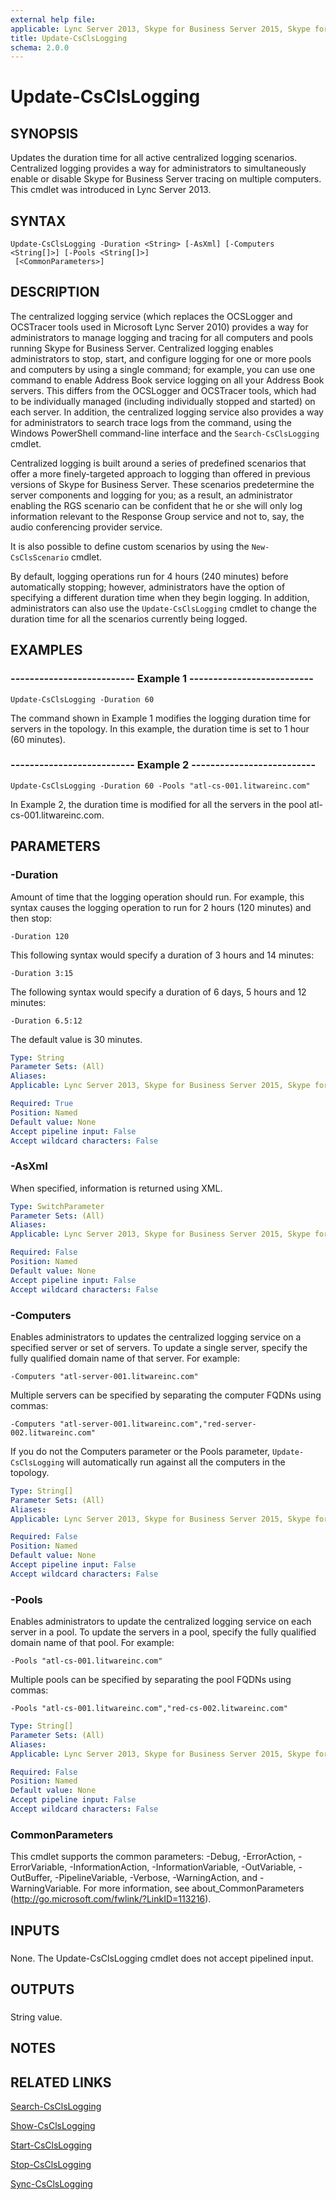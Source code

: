 ```yaml
---
external help file: 
applicable: Lync Server 2013, Skype for Business Server 2015, Skype for Business Server 2019
title: Update-CsClsLogging
schema: 2.0.0
---
```


# Update-CsClsLogging

## SYNOPSIS
Updates the duration time for all active centralized logging scenarios.
Centralized logging provides a way for administrators to simultaneously enable or disable Skype for Business Server tracing on multiple computers.
This cmdlet was introduced in Lync Server 2013.


## SYNTAX

```
Update-CsClsLogging -Duration <String> [-AsXml] [-Computers <String[]>] [-Pools <String[]>]
 [<CommonParameters>]
```

## DESCRIPTION
The centralized logging service (which replaces the OCSLogger and OCSTracer tools used in Microsoft Lync Server 2010) provides a way for administrators to manage logging and tracing for all computers and pools running Skype for Business Server.
Centralized logging enables administrators to stop, start, and configure logging for one or more pools and computers by using a single command; for example, you can use one command to enable Address Book service logging on all your Address Book servers.
This differs from the OCSLogger and OCSTracer tools, which had to be individually managed (including individually stopped and started) on each server.
In addition, the centralized logging service also provides a way for administrators to search trace logs from the command, using the Windows PowerShell command-line interface and the `Search-CsClsLogging` cmdlet.

Centralized logging is built around a series of predefined scenarios that offer a more finely-targeted approach to logging than offered in previous versions of Skype for Business Server.
These scenarios predetermine the server components and logging for you; as a result, an administrator enabling the RGS scenario can be confident that he or she will only log information relevant to the Response Group service and not to, say, the audio conferencing provider service.

It is also possible to define custom scenarios by using the `New-CsClsScenario` cmdlet.

By default, logging operations run for 4 hours (240 minutes) before automatically stopping; however, administrators have the option of specifying a different duration time when they begin logging.
In addition, administrators can also use the `Update-CsClsLogging` cmdlet to change the duration time for all the scenarios currently being logged.



## EXAMPLES

### -------------------------- Example 1 --------------------------
```
Update-CsClsLogging -Duration 60
```

The command shown in Example 1 modifies the logging duration time for servers in the topology.
In this example, the duration time is set to 1 hour (60 minutes).


### -------------------------- Example 2 --------------------------
```
Update-CsClsLogging -Duration 60 -Pools "atl-cs-001.litwareinc.com"
```

In Example 2, the duration time is modified for all the servers in the pool atl-cs-001.litwareinc.com.


## PARAMETERS

### -Duration
Amount of time that the logging operation should run.
For example, this syntax causes the logging operation to run for 2 hours (120 minutes) and then stop:

`-Duration 120`

This following syntax would specify a duration of 3 hours and 14 minutes:

`-Duration 3:15`

The following syntax would specify a duration of 6 days, 5 hours and 12 minutes:

`-Duration 6.5:12`

The default value is 30 minutes.



```yaml
Type: String
Parameter Sets: (All)
Aliases: 
Applicable: Lync Server 2013, Skype for Business Server 2015, Skype for Business Server 2019

Required: True
Position: Named
Default value: None
Accept pipeline input: False
Accept wildcard characters: False
```

### -AsXml
When specified, information is returned using XML.

```yaml
Type: SwitchParameter
Parameter Sets: (All)
Aliases: 
Applicable: Lync Server 2013, Skype for Business Server 2015, Skype for Business Server 2019

Required: False
Position: Named
Default value: None
Accept pipeline input: False
Accept wildcard characters: False
```

### -Computers
Enables administrators to updates the centralized logging service on a specified server or set of servers.
To update a single server, specify the fully qualified domain name of that server.
For example:

`-Computers "atl-server-001.litwareinc.com"`

Multiple servers can be specified by separating the computer FQDNs using commas:

`-Computers "atl-server-001.litwareinc.com","red-server-002.litwareinc.com"`

If you do not the Computers parameter or the Pools parameter, `Update-CsClsLogging` will automatically run against all the computers in the topology.

```yaml
Type: String[]
Parameter Sets: (All)
Aliases: 
Applicable: Lync Server 2013, Skype for Business Server 2015, Skype for Business Server 2019

Required: False
Position: Named
Default value: None
Accept pipeline input: False
Accept wildcard characters: False
```

### -Pools
Enables administrators to update the centralized logging service on each server in a pool.
To update the servers in a pool, specify the fully qualified domain name of that pool.
For example:

`-Pools "atl-cs-001.litwareinc.com"`

Multiple pools can be specified by separating the pool FQDNs using commas:

`-Pools "atl-cs-001.litwareinc.com","red-cs-002.litwareinc.com"`

```yaml
Type: String[]
Parameter Sets: (All)
Aliases: 
Applicable: Lync Server 2013, Skype for Business Server 2015, Skype for Business Server 2019

Required: False
Position: Named
Default value: None
Accept pipeline input: False
Accept wildcard characters: False
```

### CommonParameters
This cmdlet supports the common parameters: -Debug, -ErrorAction, -ErrorVariable, -InformationAction, -InformationVariable, -OutVariable, -OutBuffer, -PipelineVariable, -Verbose, -WarningAction, and -WarningVariable. For more information, see about_CommonParameters (http://go.microsoft.com/fwlink/?LinkID=113216).

## INPUTS

###  
None.
The Update-CsClsLogging cmdlet does not accept pipelined input.

## OUTPUTS

###  
String value.

## NOTES

## RELATED LINKS

[Search-CsClsLogging](Search-CsClsLogging.md)

[Show-CsClsLogging](Show-CsClsLogging.md)

[Start-CsClsLogging](Start-CsClsLogging.md)

[Stop-CsClsLogging](Stop-CsClsLogging.md)

[Sync-CsClsLogging](Sync-CsClsLogging.md)

